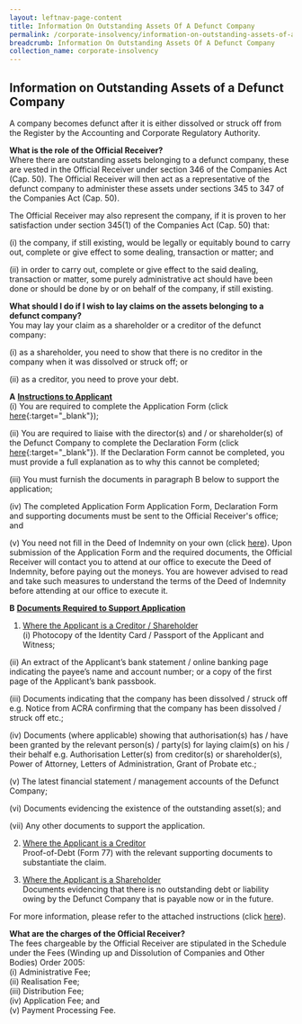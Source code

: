 ```yaml
---
layout: leftnav-page-content
title: Information On Outstanding Assets Of A Defunct Company
permalink: /corporate-insolvency/information-on-outstanding-assets-of-a-defunct-company/
breadcrumb: Information On Outstanding Assets Of A Defunct Company
collection_name: corporate-insolvency
---
```


Information on Outstanding Assets of a Defunct Company
---

A company becomes defunct after it is either dissolved or struck off from the Register by the Accounting and Corporate Regulatory Authority.

 


**What is the role of the Official Receiver?**<br>
Where there are outstanding assets belonging to a defunct company, these are vested in the Official Receiver under section 346 of the Companies Act (Cap. 50). The Official Receiver will then act as a representative of the defunct company to administer these assets under sections 345 to 347 of the Companies Act (Cap. 50).

The Official Receiver may also represent the company, if it is proven to her satisfaction under section 345(1) of the Companies Act (Cap. 50) that:

(i) the company, if still existing, would be legally or equitably bound to carry out, complete or give effect to some  dealing, transaction or matter; and

(ii) in order to carry out, complete or give effect to the said dealing, transaction or matter, some purely administrative act  should have been done or should be done by or on behalf of the company, if still existing.<br>

**What should I do if I wish to lay claims on the assets belonging to a defunct company?**<br>
You may lay your claim as a shareholder or a creditor of the defunct company:

(i) as a shareholder, you need to show that there is no creditor in the company when it was dissolved or struck off; or

(ii) as a creditor, you need to prove your debt.<br>

**A** <u><b>Instructions to Applicant</b></u><br>
(i) You are required to complete the Application Form (click [here](/files/ApplicationFormtotheOfficialReceivertoLayClaimscopy.docx/){:target="_blank"});

(ii) You are required to liaise with the director(s) and / or shareholder(s) of the Defunct Company to complete the Declaration Form (click [here](/files/DeclarationFormtotheOfficialReceivertoLayClaimscopy.docx/){:target="_blank"}). If the Declaration Form cannot be completed, you must provide a full explanation as to why this cannot be completed;

(iii) You must furnish the documents in paragraph B below to support the application; 

(iv) The completed Application Form Application Form, Declaration Form and supporting documents must be sent to the Official Receiver's office; and 

(v) You need not fill in the Deed of Indemnity on your own (click [here](IndemnityFormtotheOfficialReceivertoLayClaimsforDFCases.pdf/)). Upon submission of the Application Form and the required documents, the Official Receiver will contact you to attend at our office to execute the Deed of Indemnity, before paying out the moneys. You are however advised to read and take such measures to understand the terms of the Deed of Indemnity before attending at our office to execute it.<br>

**B** <u><b>Documents Required to Support Application</b></u><br>
1) <u>Where the Applicant is a Creditor / Shareholder</u><br>
(i) Photocopy of the Identity Card / Passport of the Applicant and Witness;

(ii) An extract of the Applicant’s bank statement / online banking page indicating the payee’s name and account number; or a copy of the first page of the Applicant’s bank passbook.

(iii) Documents indicating that the company has been dissolved / struck off e.g. Notice from ACRA confirming that the company has been dissolved / struck off etc.;

(iv) Documents (where applicable) showing that authorisation(s) has / have been granted by the relevant person(s) / party(s) for laying claim(s) on his / their behalf e.g. Authorisation Letter(s) from creditor(s) or shareholder(s), Power of Attorney, Letters of Administration, Grant of Probate etc.;

(v) The latest financial statement / management accounts of the Defunct Company;

(vi) Documents evidencing the existence of the outstanding asset(s); and

(vii) Any other documents to support the application.<br>

2) <u>Where the Applicant is a Creditor</u><br>
Proof-of-Debt (Form 77) with the relevant supporting documents to substantiate the claim.<br>

3) <u>Where the Applicant is a Shareholder</u><br>
Documents evidencing that there is no outstanding debt or liability owing by the Defunct Company that is payable now or in the future.

For more information, please refer to the attached instructions (click [here](/files/GuidelinestoLayClaimsforDFCases_Jan2018.pdf/)).<br>

**What are the charges of the Official Receiver?**<br>
The fees chargeable by the Official Receiver are stipulated in the Schedule under the Fees (Winding up and Dissolution of Companies and Other Bodies) Order 2005:<br>
(i) Administrative Fee;<br>
(ii) Realisation Fee;<br>
(iii) Distribution Fee;<br>
(iv) Application Fee; and<br>
(v) Payment Processing Fee.
